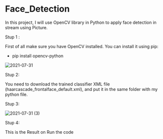 # Face_Detection

In this project, I will use OpenCV library in Python to apply face detection in stream using Picture.

Stup 1 :

First of all make sure you have OpenCV installed. You can install it using pip:

* pip install opencv-python


![2021-07-31](https://user-images.githubusercontent.com/86461558/127751111-712aba47-56a0-4f3b-849a-b024335633e2.png)


Stup 2:

You need to download the trained classifier XML file 
(haarcascade_frontalface_default.xml),  and put it in the same folder with my python file.

Stup 3:

![2021-07-31 (3)](https://user-images.githubusercontent.com/86461558/127751438-435a8376-e796-4916-8bd1-bc29d6c184a8.png)

Stup 4:

This is the Result on Run the code

